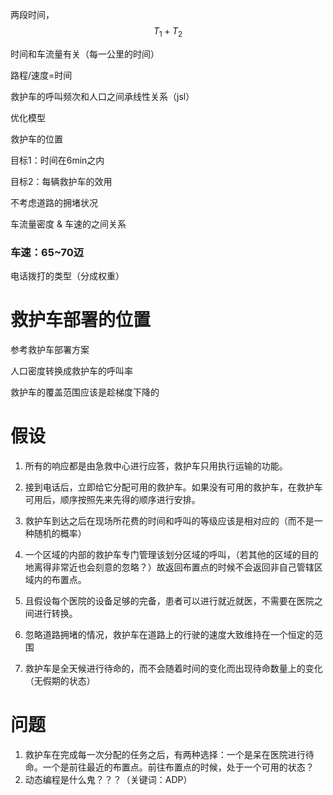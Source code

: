 两段时间，$$T_1+T_2$$

时间和车流量有关（每一公里的时间）

路程/速度=时间



救护车的呼叫频次和人口之间承线性关系（jsl）

优化模型

救护车的位置



目标1：时间在6min之内

目标2：每辆救护车的效用



不考虑道路的拥堵状况 

车流量密度 & 车速的之间关系

### 车速：65~70迈

电话拨打的类型（分成权重）



# 救护车部署的位置

参考救护车部署方案               

人口密度转换成救护车的呼叫率

救护车的覆盖范围应该是趁梯度下降的

# 假设

1. 所有的响应都是由急救中心进行应答，救护车只用执行运输的功能。

2. 接到电话后，立即给它分配可用的救护车。如果没有可用的救护车，在救护车可用后，顺序按照先来先得的顺序进行安排。

3. 救护车到达之后在现场所花费的时间和呼叫的等级应该是相对应的（而不是一种随机的概率）

4. 一个区域的内部的救护车专门管理该划分区域的呼叫，（若其他的区域的目的地离得非常近也会刻意的忽略？）故返回布置点的时候不会返回非自己管辖区域内的布置点。

5. 且假设每个医院的设备足够的完备，患者可以进行就近就医，不需要在医院之间进行转换。

6. 忽略道路拥堵的情况，救护车在道路上的行驶的速度大致维持在一个恒定的范围

7. 救护车是全天候进行待命的，而不会随着时间的变化而出现待命数量上的变化（无假期的状态）

   

# 问题

1. 救护车在完成每一次分配的任务之后，有两种选择：一个是呆在医院进行待命。一个是前往最近的布置点。前往布置点的时候，处于一个可用的状态？
2. 动态编程是什么鬼？？？（关键词：ADP）

